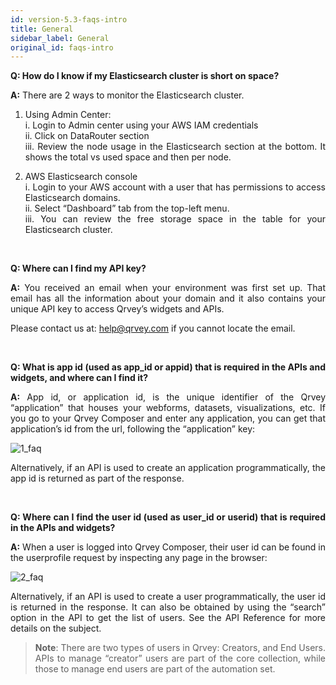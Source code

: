 ```yaml
---
id: version-5.3-faqs-intro
title: General
sidebar_label: General
original_id: faqs-intro
---
```


<div style="text-align: justify">

**Q: How do I know if my Elasticsearch cluster is short on space?**

**A:** There are 2 ways to monitor the Elasticsearch cluster.
1. Using Admin Center: <br>
    i.  Login to Admin center using your AWS IAM credentials <br>
    ii. Click on DataRouter section <br>
    iii. Review the node usage in the  Elasticsearch section at the bottom. It shows the total vs used space and then per node. 

2. AWS Elasticsearch console <br>
    i. Login to your AWS account with a user that has permissions to access Elasticsearch domains. <br>
    ii. Select “Dashboard” tab from the top-left menu. <br>
    iii. You can review the free storage space in the table for your Elasticsearch cluster.

<br>

**Q: Where can I find my API key?**

**A:** You received an email when your environment was first set up. That email has all the information about your domain and it also contains your unique API key to access Qrvey’s widgets and APIs.

Please contact us at: help@qrvey.com if you cannot locate the email. 

<br>

**Q: What is app id (used as app_id or appid) that is required in the APIs and widgets, and where can I find it?**

**A:** App id, or application id, is the unique identifier of the Qrvey “application” that houses your webforms, datasets, visualizations, etc. If you go to your Qrvey Composer and enter any application, you can get that application’s id from the url, following the “application” key:

![1_faq](https://s3.amazonaws.com/cdn.qrvey.com/documentation_assets/faqs/faq-appID.png#thumbnail)

Alternatively, if an API is used to create an application programmatically, the app id is returned as part of the response.

<br>

**Q: Where can I find the user id (used as user_id or userid) that is required in the APIs and widgets?**

**A:** When a user is logged into Qrvey Composer, their user id can be found in the userprofile request by inspecting any page in the browser:

![2_faq](https://s3.amazonaws.com/cdn.qrvey.com/documentation_assets/faqs/faq-userid.png#thumbnail)

Alternatively, if an API is used to create a user programmatically, the user id is returned in the response. It can also be obtained by using the “search” option in the API to get the list of users. See the API Reference for more details on the subject.

> **Note**: There are two types of users in Qrvey: Creators, and End Users. APIs to manage “creator” users are part of the core collection, while those to manage end users are part of the automation set.
